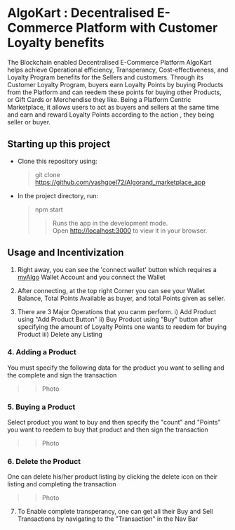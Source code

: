 # AlgoKart : Decentralised E-Commerce Platform with Customer Loyalty benefits

The Blockchain enabled Decentralised E-Commerce Platform AlgoKart helps achieve Operational efficiency, Transperancy, Cost-effectiveness, and Loyalty Program benefits for the Sellers and customers.
Through its Customer Loyalty Program, buyers earn Loyalty Points by buying Products from the Platform and can reedem these points for buying other Products, or Gift Cards or Merchendise they like.
Being a Platform Centric Marketplace, it allows users to act as buyers and sellers at the same time and earn and reward Loyalty Points according to the action , they being seller or buyer.

## Starting up this project

- Clone this repository using:

  > git clone https://github.com/yashgoel72/Algorand_marketplace_app

- In the project directory, run:

  > npm start
  >
  > > Runs the app in the development mode.\
  > > Open [http://localhost:3000](http://localhost:3000) to view it in your browser.
  
 ## Usage and Incentivization

1. Right away, you can see the 'connect wallet' button which requires a [myAlgo](https://wallet.myalgo.com/) Wallet Account and you connect the Wallet

2. After connecting, at the top right Corner you can see your Wallet Balance, Total Points Available as buyer, and total Points given as seller.

3. There are 3 Major Operations that you canm perform.
  i) Add Product using "Add Product Button"
  ii) Buy Product using "Buy" button after specifying the amount of Loyalty Points one wants to reedem for buying Product
  iii) Delete any Listing
 
### 4. Adding a Product
  You must specify the following data for the product you want to selling and the complete and sign the transaction
  
  >> Photo
  
### 5. Buying a Product
  Select product you want to buy and then specify the "count" and "Points" you want to reedem to buy that product and then sign the transaction
  
  >> Photo
  
### 6. Delete the Product
  One can delete his/her product listing by clicking the delete icon on their listing and completing the transaction
  >> Photo
  
 7. To Enable complete transperancy, one can get all their Buy and Sell Transactions by navigating to the "Transaction" in the Nav Bar
 
